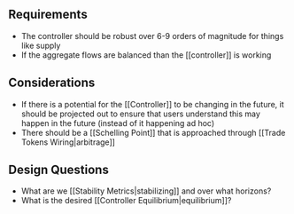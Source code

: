 ## Requirements

- The controller should be robust over 6-9 orders of magnitude for things like supply
- If the aggregate flows are balanced than the [[controller]] is working

## Considerations
- If there is a potential for the [[Controller]] to be changing in the future, it should be projected out to ensure that users understand this may happen in the future (instead of it happening ad hoc)
- There should be a [[Schelling Point]] that is approached through [[Trade Tokens Wiring|arbitrage]]
## Design Questions

- What are we [[Stability Metrics|stabilizing]] and over what horizons?
- What is the desired [[Controller Equilibrium|equilibrium]]?
